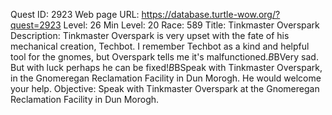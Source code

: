 Quest ID: 2923
Web page URL: https://database.turtle-wow.org/?quest=2923
Level: 26
Min Level: 20
Race: 589
Title: Tinkmaster Overspark
Description: Tinkmaster Overspark is very upset with the fate of his mechanical creation, Techbot. I remember Techbot as a kind and helpful tool for the gnomes, but Overspark tells me it's malfunctioned.$B$BVery sad. But with luck perhaps he can be fixed!$B$BSpeak with Tinkmaster Overspark, in the Gnomeregan Reclamation Facility in Dun Morogh. He would welcome your help.
Objective: Speak with Tinkmaster Overspark at the Gnomeregan Reclamation Facility in Dun Morogh.
